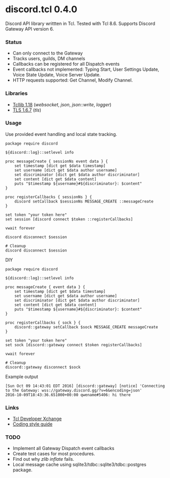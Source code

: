 # discord.tcl 0.4.0
Discord API library writtten in Tcl.
Tested with Tcl 8.6.
Supports Discord Gateway API version 6.

### Status

- Can only connect to the Gateway
- Tracks users, guilds, DM channels
- Callbacks can be registered for all Dispatch events
- Event callbacks not implemented: Typing Start, User Settings Update,
  Voice State Update, Voice Server Update.
- HTTP requests supported: Get Channel, Modify Channel.

### Libraries

- [Tcllib 1.18](http://www.tcl.tk/software/tcllib) (*websocket*, *json*,
    *json::write*, *logger*)
- [TLS 1.6.7](https://sourceforge.net/projects/tls) (*tls*)

### Usage
Use provided event handling and local state tracking.
```
package require discord

${discord::log}::setlevel info

proc messageCreate { sessionNs event data } {
    set timestamp [dict get $data timestamp]
    set username [dict get $data author username]
    set discriminator [dict get $data author discriminator]
    set content [dict get $data content]
    puts "$timestamp ${username}#${discriminator}: $content"
}

proc registerCallbacks { sessionNs } {
    discord setCallback $sessionNs MESSAGE_CREATE ::messageCreate
}

set token "your token here"
set session [discord connect $token ::registerCallbacks]

vwait forever

discord disconnect $session

# Cleanup
discord disconnect $session
```
DIY
```
package require discord

${discord::log}::setlevel info

proc messageCreate { event data } {
    set timestamp [dict get $data timestamp]
    set username [dict get $data author username]
    set discriminator [dict get $data author discriminator]
    set content [dict get $data content]
    puts "$timestamp ${username}#${discriminator}: $content"
}

proc registerCallbacks { sock } {
    discord::gateway setCallback $sock MESSAGE_CREATE messageCreate
}

set token "your token here"
set sock [discord::gateway connect $token registerCallbacks]

vwait forever

# Cleanup
discord::gateway disconnect $sock
```

Example output
```
[Sun Oct 09 14:43:01 EDT 2016] [discord::gateway] [notice] 'Connecting to the Gateway: wss://gateway.discord.gg/?v=6&encoding=json'
2016-10-09T18:43:36.651000+00:00 qwename#5406: hi there
```

### Links

- [Tcl Developer Xchange](https://tcl.tk)
- [Coding style guide](http://www.tcl.tk/doc/styleGuide.pdf)

### TODO

- Implement all Gateway Dispatch event callbacks
- Create test cases for most procedures.
- Find out why *zlib inflate* fails.
- Local message cache using sqlite3/tdbc::sqlite3/tdbc::postgres package.
